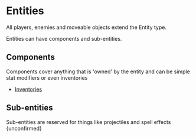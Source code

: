# Entities

All players, enemies and moveable objects extend the Entity type.

Entities can have components and sub-entities.

## Components

Components cover anything that is 'owned' by the entity and can be simple stat modifiers or 
even inventories

* [Inventories](Inventory.md)

## Sub-entities

Sub-entities are reserved for things like projectiles and spell effects {unconfirmed}